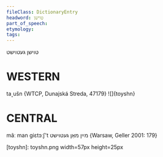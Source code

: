 ```yaml
---
fileClass: DictionaryEntry
headword: טוישן
part_of_speech: 
etymology: 
tags: 
---
```

טוישן
געטוישט

WESTERN
========

ta˰ušn {WTCP, Dunajská Streda, 47179}
![]{toyshn}

CENTRAL
========

mãː man giɛtɔːʃ't מײַן מאַן געטוישט {Warsaw, Geller 2001: 179}

[toyshn]: toyshn.png width=57px height=25px